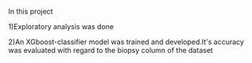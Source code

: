 In this project

1)Exploratory analysis was done 

2)An XGboost-classifier model was trained and developed.It's accuracy was evaluated with regard to the biopsy column 
of the dataset
